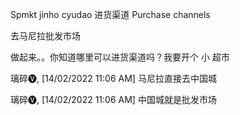 Spmkt jinho cyudao 进货渠道 Purchase channels


去马尼拉批发市场

做起来。。你知道哪里可以进货渠道吗？我要开个 小 超市

璃碎🅥, [14/02/2022 11:06 AM]
马尼拉直接去中国城

璃碎🅥, [14/02/2022 11:06 AM]
中国城就是批发市场
